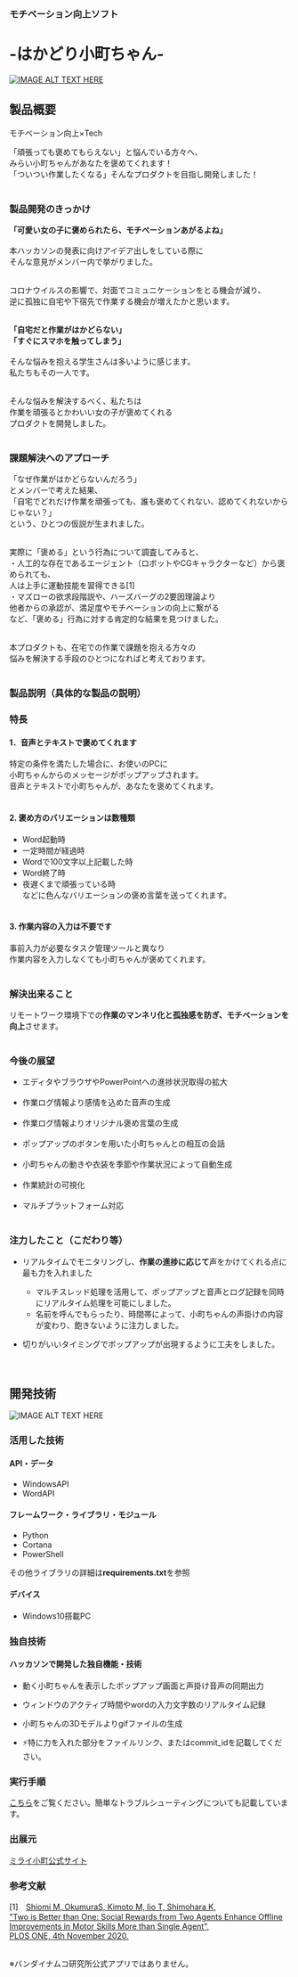 ### モチベーション向上ソフト
# -はかどり小町ちゃん-
[![IMAGE ALT TEXT HERE](https://github.com/jphacks/D_2016/blob/master/static/thumbnail2.png)](https://youtu.be/Uf1ds6uwA78)


## 製品概要
モチベーション向上×Tech

「頑張っても褒めてもらえない」と悩んでいる方々へ、<br>
みらい小町ちゃんがあなたを褒めてくれます！<br>
「ついつい作業したくなる」そんなプロダクトを目指し開発しました！<br><br>

### 製品開発のきっかけ

**「可愛い女の子に褒められたら、モチベーションあがるよね」**<br><br>
本ハッカソンの発表に向けアイデア出しをしている際に<br>
そんな意見がメンバー内で挙がりました。<br><br>

コロナウイルスの影響で、対面でコミュニケーションをとる機会が減り、<br>
逆に孤独に自宅や下宿先で作業する機会が増えたかと思います。<br><br>

**「自宅だと作業がはかどらない」**<br>
**「すぐにスマホを触ってしまう」**<br><br>
そんな悩みを抱える学生さんは多いように感じます。<br>
私たちもその一人です。<br><br>

そんな悩みを解決するべく、私たちは<br>
作業を頑張るとかわいい女の子が褒めてくれる<br>
プロダクトを開発しました。<br><br>

### 課題解決へのアプローチ
「なぜ作業がはかどらないんだろう」<br>
とメンバーで考えた結果、<br>
「自宅でどれだけ作業を頑張っても、誰も褒めてくれない、認めてくれないからじゃない？」<br>
という、ひとつの仮説が生まれました。<br><br>

実際に「褒める」という行為について調査してみると、<br>
・人工的な存在であるエージェント（ロボットやCGキャラクターなど）から褒められても、<br>
人は上手に運動技能を習得できる[1] <br>
・マズローの欲求段階説や、ハーズバーグの2要因理論より<br>
他者からの承認が、満足度やモチベーションの向上に繋がる<br>
など、「褒める」行為に対する肯定的な結果を見つけました。<br><br>

本プロダクトも、在宅での作業で課題を抱える方々の<br>
悩みを解決する手段のひとつになればと考えております。<br><br>

### 製品説明（具体的な製品の説明）
### 特長

#### 1．音声とテキストで褒めてくれます
特定の条件を満たした場合に、お使いのPCに<br>
小町ちゃんからのメッセージがポップアップされます。<br>
音声とテキストで小町ちゃんが、あなたを褒めてくれます。<br><br>

#### 2. 褒め方のバリエーションは数種類
- Word起動時<br>
- 一定時間が経過時<br>
- Wordで100文字以上記載した時<br>
- Word終了時<br>
- 夜遅くまで頑張っている時<br>
などに色んなバリエーションの褒め言葉を送ってくれます。<br><br>

#### 3. 作業内容の入力は不要です
事前入力が必要なタスク管理ツールと異なり<br>
作業内容を入力しなくても小町ちゃんが褒めてくれます。<br><br>

### 解決出来ること
リモートワーク環境下での**作業のマンネリ化と孤独感を防ぎ、モチベーションを向上**させます。<br><br>

### 今後の展望

- エディタやブラウザやPowerPointへの進捗状況取得の拡大<br><br>
- 作業ログ情報より感情を込めた音声の生成<br><br>
- 作業ログ情報よりオリジナル褒め言葉の生成<br><br>
- ポップアップのボタンを用いた小町ちゃんとの相互の会話<br><br>
- 小町ちゃんの動きや衣装を季節や作業状況によって自動生成<br><br>
- 作業統計の可視化<br><br>
- マルチプラットフォーム対応<br><br>

### 注力したこと（こだわり等）

- リアルタイムでモニタリングし、**作業の進捗に応じて**声をかけてくれる点に最も力を入れました<br>
    - マルチスレッド処理を活用して、ポップアップと音声とログ記録を同時にリアルタイム処理を可能にしました。<br>
    - 名前を呼んでもらったり、時間帯によって、小町ちゃんの声掛けの内容が変わり、飽きないように注力しました。<br>

- 切りがいいタイミングでポップアップが出現するように工夫をしました。<br>
<br><br>

## 開発技術
![IMAGE ALT TEXT HERE](https://github.com/jphacks/D_2016/blob/master/static/system_image.jpg)

### 活用した技術
#### API・データ
- WindowsAPI<br>
- WordAPI<br>

#### フレームワーク・ライブラリ・モジュール
- Python<br>
- Cortana<br>
- PowerShell<br>

その他ライブラリの詳細は**requirements.txt**を参照

#### デバイス
- Windows10搭載PC<br> 


### 独自技術
#### ハッカソンで開発した独自機能・技術
* 動く小町ちゃんを表示したポップアップ画面と声掛け音声の同期出力<br>
* ウィンドウのアクティブ時間やwordの入力文字数のリアルタイム記録<br>
* 小町ちゃんの3Dモデルよりgifファイルの生成<br>

* ⚡特に力を入れた部分をファイルリンク、またはcommit_idを記載してください。

### 実行手順
[こちら](https://github.com/jphacks/D_2016/blob/master/src/README.md)をご覧ください。簡単なトラブルシューティングについても記載しています。

### 出展元
[ミライ小町公式サイト](https://www.miraikomachi.com/)

### 参考文献
[1]　[Shiomi M, OkumuraS, Kimoto M, Iio T, Shimohara K, <br>
"Two is Better than One: Social Rewards from Two Agents Enhance Offline <br>
Improvements in Motor Skills More than Single Agent", <br>
PLOS ONE, 4th November 2020.<br><br>](https://research-er.jp/articles/view/93644)

※バンダイナムコ研究所公式アプリではありません。<br>
